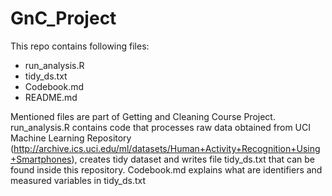 # GnC_Project
This repo contains following files:
  - run_analysis.R
  - tidy_ds.txt
  - Codebook.md
  - README.md

Mentioned files are part of Getting and Cleaning Course Project. 
run_analysis.R contains code that processes raw data obtained from UCI Machine Learning Repository (http://archive.ics.uci.edu/ml/datasets/Human+Activity+Recognition+Using+Smartphones),
creates tidy dataset and writes file tidy_ds.txt that can be found inside this repository. 
Codebook.md explains what are identifiers and measured variables in tidy_ds.txt



